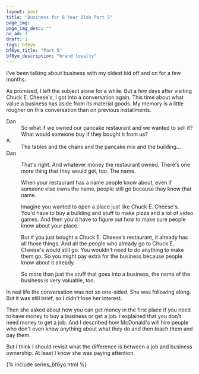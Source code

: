 ```yaml
---
layout: post
title: "Business for 6 Year Olds Part 5"
page_img: 
page_img_desc: ""
no_ad: 1
draft: 1
tags: bf6yo
bf6yo_title: "Part 5"
bf6yo_description: "brand loyalty"
---
```


I've been talking about business with my oldest kid off and on for a few months.

As promised, I left the subject alone for a while. But a few days after visiting Chuck E. Cheese's, I got into a conversation again. This time about what value a business has aside from its material goods. My memory is a little rougher on this conversation than on previous installments.

<dt>Dan</dt>
<dd>So what if we owned our pancake restaurant and we wanted to sell it? What would someone buy if they bought it from us?</dd>

<dt>A.</dt>
<dd>The tables and the chairs and the pancake mix and the building...</dd>

<dt>Dan</dt>
<dd>
    <p>
    That's right. And whatever money the restaurant owned. There's one more thing that they would get, too. The name.
    </p>
    <p>
    When your restaurant has a name people know about, even if someone else owns the name, people still go because they know that name.
    </p>
    <p>
    Imagine you wanted to open a place just like Chuck E. Cheese's. You'd have to buy a building and stuff to make pizza and a lot of video games. And then you'd have to figure out how to make sure people know about your place.
    </p>
    <p>
    But if you just bought a Chuck E. Cheese's restaurant, it already has all those things. And all the people who already go to Chuck E. Cheese's would still go. You wouldn't need to do anything to make them go. So you might pay extra for the business because people know about it already.
    </p>
    <p>
    So more than just the stuff that goes into a business, the name of the business is very valuable, too.
    </p>
</dd>

In real life the conversation was not so one-sided. She was following along. But it was still brief, so I didn't lose her interest.

Then she asked about how you can get money in the first place if you need to have money to buy a business or get a job. I explained that you don't need money to get a job. And I described how McDonald's will hire people who don't even know anything about what they do and then teach them and pay them.

But I think I should revisit what the difference is between a job and business ownership. At least I know she was paying attention.

{% include series_bf6yo.html %}
